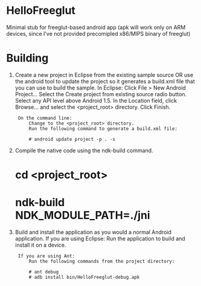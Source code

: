 HelloFreeglut
=============
Minimal stub for freeglut-based android app (apk will work only on ARM devices, since I've not provided precomipled x86/MIPS binary of freeglut)



Building
=============

1. Create a new project in Eclipse from the existing sample source OR use the android tool to update the project so it generates a build.xml file that you can use to build the sample.
        In Eclipse:
            Click File > New Android Project...
            Select the Create project from existing source radio button.
            Select any API level above Android 1.5.
            In the Location field, click Browse... and select the <project_root> directory.
            Click Finish.

        On the command line:
            Change to the <project_root> directory.
            Run the following command to generate a build.xml file:

            # android update project -p . -s

2. Compile the native code using the ndk-build command.

    # cd <project_root>
    # ndk-build NDK_MODULE_PATH=./jni

3. Build and install the application as you would a normal Android application. 
        If you are using Eclipse:
            Run the application to build and install it on a device.

        If you are using Ant:
            Run the following commands from the project directory:

            # ant debug
            # adb install bin/HelloFreeglut-debug.apk
